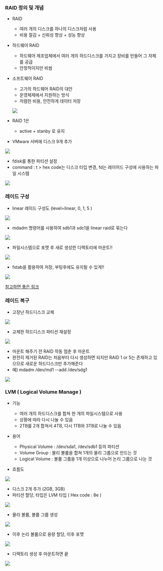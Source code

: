 ### RAID 정의 및 개념 ###
- RAID
  - 여러 개의 디스크를 하나의 디스크처럼 사용
  - 비용 절감 + 신뢰성 향상 + 성능 향상
- 하드웨어 RAID
  - 하드웨어 제조업체에서 여러 개의 하드디스크를 가지고 장비를 만들어 그 자체를 공급
  - 안정적이지만 비쌈
- 소프트웨어 RAID
  - 고가의 하드웨어 RAID의 대안
  - 운영체제에서 지원하는 방식
  - 저렴한 비용, 안전하게 데이터 저장
  
  ![](https://velog.velcdn.com/images/xodbs1123/post/e965485e-72eb-4da3-892a-3a730614b08c/image.png)

- RAID 1은
  - active + stanby 로 유지
- VMware 서버에 디스크 9개 추가

![](https://velog.velcdn.com/images/xodbs1123/post/13c12a55-9c28-4afa-9d58-a206a3c52eb9/image.png)

- fdisk를 통한 파티션 설정
- command : t > hex code는 디스크 타입 변경, fd는 레이어드 구성에 사용하는 파일 시스템

![](https://velog.velcdn.com/images/xodbs1123/post/88911081-c23b-4f05-961f-e283ce88d460/image.png)

### 레이드 구성 ###

- linear 레이드 구성도 (level=linear, 0, 1, 5 )

![](https://velog.velcdn.com/images/xodbs1123/post/7a7883ec-07cb-4b62-93c7-e9d725eee5ff/image.png)

- mdadm 명령어를 사용하여 sdb1과 sdc1을 linear raid로 묶는다

![](https://velog.velcdn.com/images/xodbs1123/post/f3aff043-513c-4bd6-8bee-232be655f3ae/image.png)

- 파일시스템으로 포맷 후 새로 생성한 디렉토리에 마운트!!

![](https://velog.velcdn.com/images/xodbs1123/post/cb67ef0c-059d-4a74-aa1a-d8c0cd2b2cdd/image.png)

- fstab을 활용하여 저장, 부팅후에도 유지될 수 있게!!

![](https://velog.velcdn.com/images/xodbs1123/post/7f293851-34a7-4fae-b2d6-711fe1838fac/image.png)


[참고하면 좋은 링크](https://itdexter.tistory.com/311)

### 레이드 복구 ###
- 고장난 하드디스크 교체

![](https://velog.velcdn.com/images/xodbs1123/post/eeaa1dce-8354-4a27-ba41-7424e9e7eb08/image.png)

- 교체한 하드디스크 파티션 재설정

![](https://velog.velcdn.com/images/xodbs1123/post/e1264eed-134e-4696-927f-f8213d0750eb/image.png)
- 마운트 해주기 전 RAID 작동 멈춘 후 마운트
- 완전히 제거된 RAID는 처음부터 다시 생성하면 되지만 RAID 1 or 5는 존재하고 있으므로 새로운 하드디스크만 추가해준다
- 예) mdadm /dev/md1 --add /dev/sdg1

![](https://velog.velcdn.com/images/xodbs1123/post/5d1afc61-ee49-4c45-874f-dc4624fe246f/image.png)



### LVM ( Logical Volume Manage ) ###
- 기능
  - 여러 개의 하드디스크를 합쳐 한 개의 파일시스템으로 사용
  - 상황에 따라 다시 나눌 수 있음
  - 2TB를 2개 합쳐서 4TB, 다시 1TB와 3TB로 나눌 수 있음
- 용어
  - Physical Volume : /dev/sda1, /dev/sdb1 등의 파티션
  - Volume Group : 물리 볼륨을 합쳐 1개의 물리 그룹으로 만드는 것
  - Logical Volume : 볼륨 그룹을 1개 이상으로 나누어 논리 그룹으로 나눈 것
 
 - 흐름도
 
 ![](https://velog.velcdn.com/images/xodbs1123/post/a8219270-ca46-47c5-986b-9c8b05068725/image.png)

- 디스크 2개 추가 (2GB, 3GB)
- 파티션 할당, 타입은 LVM 타입 ( Hex code : 8e )

![](https://velog.velcdn.com/images/xodbs1123/post/9fd50a5f-9403-408d-b3ef-be8f41c6b216/image.png)

- 물리 볼륨, 볼륨 그룹 생성

![](https://velog.velcdn.com/images/xodbs1123/post/b397af45-eb93-4541-a0b5-a6a940d0fdc6/image.png)

- 이후 논리 볼륨으로 용량 할당, 이후 포맷

![](https://velog.velcdn.com/images/xodbs1123/post/7f7c9425-be2d-4623-87a2-3f5f6d9bb82b/image.png)

- 디렉토리 생성 후 마운트하면 끝

![](https://velog.velcdn.com/images/xodbs1123/post/db07ea3f-3338-4a83-ac99-678f9d1b89db/image.png)
